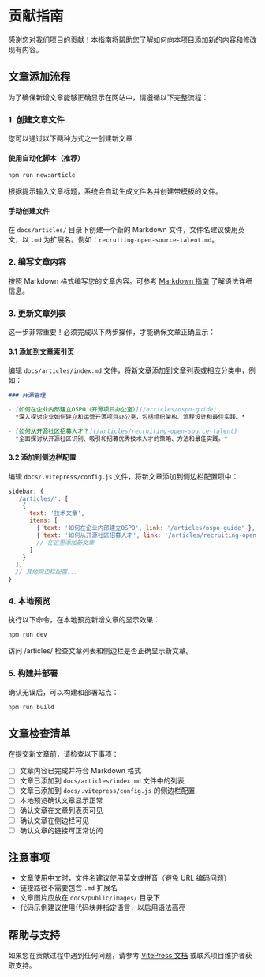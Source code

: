 # 贡献指南

感谢您对我们项目的贡献！本指南将帮助您了解如何向本项目添加新的内容和修改现有内容。

## 文章添加流程

为了确保新增文章能够正确显示在网站中，请遵循以下完整流程：

### 1. 创建文章文件

您可以通过以下两种方式之一创建新文章：

#### 使用自动化脚本（推荐）

```bash
npm run new:article
```

根据提示输入文章标题，系统会自动生成文件名并创建带模板的文件。

#### 手动创建文件

在 `docs/articles/` 目录下创建一个新的 Markdown 文件，文件名建议使用英文，以 `.md` 为扩展名。例如：`recruiting-open-source-talent.md`。

### 2. 编写文章内容

按照 Markdown 格式编写您的文章内容。可参考 [Markdown 指南](/guides/markdown-guide) 了解语法详细信息。

### 3. 更新文章列表

这一步非常重要！必须完成以下两步操作，才能确保文章正确显示：

#### 3.1 添加到文章索引页

编辑 `docs/articles/index.md` 文件，将新文章添加到文章列表或相应分类中，例如：

```markdown
### 开源管理

- [如何在企业内部建立OSPO（开源项目办公室）](/articles/ospo-guide)  
  *深入探讨企业如何建立和运营开源项目办公室，包括组织架构、流程设计和最佳实践。*

- [如何从开源社区招募人才？](/articles/recruiting-open-source-talent)  
  *全面探讨从开源社区识别、吸引和招募优秀技术人才的策略、方法和最佳实践。*
```

#### 3.2 添加到侧边栏配置

编辑 `docs/.vitepress/config.js` 文件，将新文章添加到侧边栏配置项中：

```javascript
sidebar: {
  '/articles/': [
    {
      text: '技术文章',
      items: [
        { text: '如何在企业内部建立OSPO', link: '/articles/ospo-guide' },
        { text: '如何从开源社区招募人才', link: '/articles/recruiting-open-source-talent' }
        // 在这里添加新文章
      ]
    }
  ],
  // 其他侧边栏配置...
}
```

### 4. 本地预览

执行以下命令，在本地预览新增文章的显示效果：

```bash
npm run dev
```

访问 /articles/ 检查文章列表和侧边栏是否正确显示新文章。

### 5. 构建并部署

确认无误后，可以构建和部署站点：

```bash
npm run build
```

## 文章检查清单

在提交新文章前，请检查以下事项：

- [ ] 文章内容已完成并符合 Markdown 格式
- [ ] 文章已添加到 `docs/articles/index.md` 文件中的列表
- [ ] 文章已添加到 `docs/.vitepress/config.js` 的侧边栏配置
- [ ] 本地预览确认文章显示正常
- [ ] 确认文章在文章列表页可见
- [ ] 确认文章在侧边栏可见
- [ ] 确认文章的链接可正常访问

## 注意事项

- 文章使用中文时，文件名建议使用英文或拼音（避免 URL 编码问题）
- 链接路径不需要包含 `.md` 扩展名
- 文章图片应放在 `docs/public/images/` 目录下
- 代码示例建议使用代码块并指定语言，以启用语法高亮

## 帮助与支持

如果您在贡献过程中遇到任何问题，请参考 [VitePress 文档](https://vitepress.dev/) 或联系项目维护者获取支持。